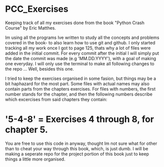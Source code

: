 # PCC_Exercises

  Keeping track of all my exercises done from the book "Python Crash Course" by Eric Matthes. 

  Im using all the programs Ive written to study all the concepts and problems covered in the book- to also learn how to use git and github. I only started tracking all my work once I got to page 125, thats why a lot of files were added in the initial commit. For every commit after the initial I will simply put the date the commit was made (e.g 'MM.DD.YYYY'), with a goal of making one everyday. I will only use the terminal to make all following changes to the repo ... Well, besides this one. 

  I tried to keep the exercises organised in some fasion, but things may be a bit haphazard for the most part. Some files with actual names may also contain parts from the chapters exercises. For files with numbers, the first number stands for the chapter, and then the following numbers describe which excercises from said chapters they contain:
  
  # '5-4-8' = Exercises 4 through 8, for chapter 5.
  
 You are free to use this code in anyway, thought Im not sure what for other than to cheat your way through this book, which, is just dumb. I will be making a seperate repo for the project portion of this book just to keep things a little more organised. 
